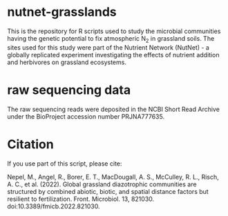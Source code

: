 # nutnet-grasslands

This is the repository for R scripts used to study the microbial communities having the genetic potential to fix atmospheric N<sub>2</sub> in grassland soils. The sites used for this study were part of the Nutrient Network (NutNet) - a globally replicated experiment investigating the effects of nutrient addition and herbivores on grassland ecosystems.
 
# raw sequencing data

The raw sequencing reads were deposited in the NCBI Short Read Archive under the BioProject accession number PRJNA777635.

# Citation

If you use part of this script, please cite:

Nepel, M., Angel, R., Borer, E. T., MacDougall, A. S., McCulley, R. L., Risch, A. C., et al. (2022). Global grassland diazotrophic communities are structured by combined abiotic, biotic, and spatial distance factors but resilient to fertilization. Front. Microbiol. 13, 821030. doi:10.3389/fmicb.2022.821030.
